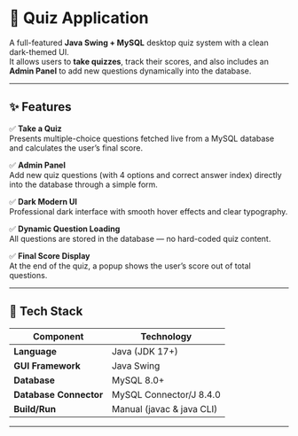 # 🎯 Quiz Application

A full-featured **Java Swing + MySQL** desktop quiz system with a clean dark-themed UI.  
It allows users to **take quizzes**, track their scores, and also includes an **Admin Panel** to add new questions dynamically into the database.

---

## ✨ Features

✅ **Take a Quiz**  
Presents multiple-choice questions fetched live from a MySQL database and calculates the user’s final score.

✅ **Admin Panel**  
Add new quiz questions (with 4 options and correct answer index) directly into the database through a simple form.

✅ **Dark Modern UI**  
Professional dark interface with smooth hover effects and clear typography.

✅ **Dynamic Question Loading**  
All questions are stored in the database — no hard-coded quiz content.

✅ **Final Score Display**  
At the end of the quiz, a popup shows the user’s score out of total questions.

---

## 🧩 Tech Stack

| Component | Technology |
|------------|-------------|
| **Language** | Java (JDK 17+) |
| **GUI Framework** | Java Swing |
| **Database** | MySQL 8.0+ |
| **Database Connector** | MySQL Connector/J 8.4.0 |
| **Build/Run** | Manual (javac & java CLI) |

---
